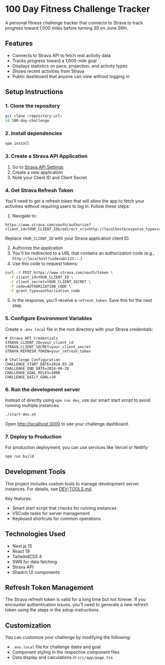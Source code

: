 # 100 Day Fitness Challenge Tracker

A personal fitness challenge tracker that connects to Strava to track progress toward 1,000 miles before turning 30 on June 28th.

## Features

- Connects to Strava API to fetch real activity data
- Tracks progress toward a 1,000-mile goal
- Displays statistics on pace, projection, and activity types
- Shows recent activities from Strava
- Public dashboard that anyone can view without logging in

## Setup Instructions

### 1. Clone the repository

```bash
git clone <repository-url>
cd 100-day-challenge
```

### 2. Install dependencies

```bash
npm install
```

### 3. Create a Strava API Application

1. Go to [Strava API Settings](https://www.strava.com/settings/api)
2. Create a new application
3. Note your Client ID and Client Secret

### 4. Get Strava Refresh Token

You'll need to get a refresh token that will allow the app to fetch your activities without requiring users to log in. Follow these steps:

1. Navigate to:

```
https://www.strava.com/oauth/authorize?client_id=YOUR_CLIENT_ID&redirect_uri=http://localhost&response_type=code&scope=activity:read_all
```

Replace `YOUR_CLIENT_ID` with your Strava application client ID.

2. Authorize the application
3. You'll be redirected to a URL that contains an authorization code (e.g., `http://localhost?code=abc123...`)
4. Use this code to request tokens:

```bash
curl -X POST https://www.strava.com/oauth/token \
  -F client_id=YOUR_CLIENT_ID \
  -F client_secret=YOUR_CLIENT_SECRET \
  -F code=AUTHORIZATION_CODE \
  -F grant_type=authorization_code
```

5. In the response, you'll receive a `refresh_token`. Save this for the next step.

### 5. Configure Environment Variables

Create a `.env.local` file in the root directory with your Strava credentials:

```env
# Strava API Credentials
STRAVA_CLIENT_ID=your_client_id
STRAVA_CLIENT_SECRET=your_client_secret
STRAVA_REFRESH_TOKEN=your_refresh_token

# Challenge Configuration
CHALLENGE_START_DATE=2024-03-20
CHALLENGE_END_DATE=2024-06-28
CHALLENGE_GOAL_MILES=1000
CHALLENGE_DAILY_GOAL=10
```

### 6. Run the development server

Instead of directly using `npm run dev`, use our smart start script to avoid running multiple instances:

```bash
./start-dev.sh
```

Open [http://localhost:3000](http://localhost:3000) to see your challenge dashboard.

### 7. Deploy to Production

For production deployment, you can use services like Vercel or Netlify:

```bash
npm run build
```

## Development Tools

This project includes custom tools to manage development server instances. For details, see [DEV-TOOLS.md](./DEV-TOOLS.md).

Key features:

- Smart start script that checks for running instances
- VSCode tasks for server management
- Keyboard shortcuts for common operations

## Technologies Used

- Next.js 15
- React 19
- TailwindCSS 4
- SWR for data fetching
- Strava API
- Shadcn UI components

## Refresh Token Management

The Strava refresh token is valid for a long time but not forever. If you encounter authentication issues, you'll need to generate a new refresh token using the steps in the setup instructions.

## Customization

You can customize your challenge by modifying the following:

- `.env.local` file for challenge dates and goal
- Component styling in the respective component files
- Data display and calculations in `src/app/page.tsx`
